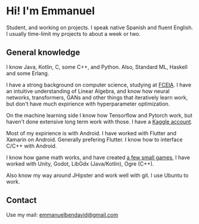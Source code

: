 # Hi! I'm Emmanuel
Student, and working on projects. I speak native Spanish and fluent English.
I usually time-limit my projects to about a week or two.

## General knowledge
I know Java, Kotlin, C, some C++, and Python. Also, Standard ML, Haskell and some Erlang.

I have a strong background on computer science, studying at [FCEIA](https://www.fceia.unr.edu.ar/). I have an intuitive understanding of Linear Algebra, and know how neural networks, transformers, GANs and other things that iteratively learn work, but don't have much expirience with hyperparameter optimization.

On the machine learning side I know how Tensorflow and Pytorch work, but haven't done extensive long term work with those. I have a [Kaggle account](https://www.kaggle.com/emmanuelmess). 

Most of my expirience is with Android. I have worked with Flutter and Xamarin on Android. Generally prefering Flutter. I know how to interface C/C++ with Android.

I know how game math works, and have created [a few small games](https://github.com/EmmanuelMess?tab=repositories&q=Game&type=&language=&sort=), I have worked with Unity, Godot, LibGdx (Java/Kotlin), Ogre (C++). 

Also know my way around JHipster and work well with git.
I use Ubuntu to work.

## Contact
Use my mail: emmanuelbendavid@gmail.com
